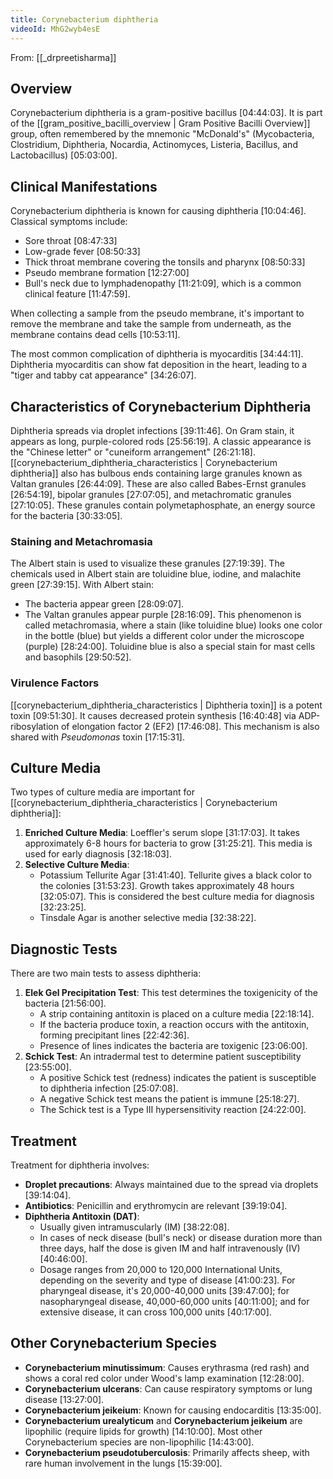 ```yaml
---
title: Corynebacterium diphtheria
videoId: MhG2wyb4esE
---
```


From: [[_drpreetisharma]] <br/> 

## Overview
Corynebacterium diphtheria is a gram-positive bacillus <a class="yt-timestamp" data-t="04:44:03">[04:44:03]</a>. It is part of the [[gram_positive_bacilli_overview | Gram Positive Bacilli Overview]] group, often remembered by the mnemonic "McDonald's" (Mycobacteria, Clostridium, Diphtheria, Nocardia, Actinomyces, Listeria, Bacillus, and Lactobacillus) <a class="yt-timestamp" data-t="05:03:00">[05:03:00]</a>.

## Clinical Manifestations
Corynebacterium diphtheria is known for causing diphtheria <a class="yt-timestamp" data-t="10:04:46">[10:04:46]</a>.
Classical symptoms include:
*   Sore throat <a class="yt-timestamp" data-t="08:47:33">[08:47:33]</a>
*   Low-grade fever <a class="yt-timestamp" data-t="08:50:33">[08:50:33]</a>
*   Thick throat membrane covering the tonsils and pharynx <a class="yt-timestamp" data-t="08:50:33">[08:50:33]</a>
*   Pseudo membrane formation <a class="yt-timestamp" data-t="12:27:00">[12:27:00]</a>
*   Bull's neck due to lymphadenopathy <a class="yt-timestamp" data-t="11:21:09">[11:21:09]</a>, which is a common clinical feature <a class="yt-timestamp" data-t="11:47:59">[11:47:59]</a>.

When collecting a sample from the pseudo membrane, it's important to remove the membrane and take the sample from underneath, as the membrane contains dead cells <a class="yt-timestamp" data-t="10:53:11">[10:53:11]</a>.

The most common complication of diphtheria is myocarditis <a class="yt-timestamp" data-t="34:44:11">[34:44:11]</a>. Diphtheria myocarditis can show fat deposition in the heart, leading to a "tiger and tabby cat appearance" <a class="yt-timestamp" data-t="34:26:07">[34:26:07]</a>.

## Characteristics of Corynebacterium Diphtheria
Diphtheria spreads via droplet infections <a class="yt-timestamp" data-t="39:11:46">[39:11:46]</a>.
On Gram stain, it appears as long, purple-colored rods <a class="yt-timestamp" data-t="25:56:19">[25:56:19]</a>.
A classic appearance is the "Chinese letter" or "cuneiform arrangement" <a class="yt-timestamp" data-t="26:21:18">[26:21:18]</a>.
[[corynebacterium_diphtheria_characteristics | Corynebacterium diphtheria]] also has bulbous ends containing large granules known as Valtan granules <a class="yt-timestamp" data-t="26:44:09">[26:44:09]</a>. These are also called Babes-Ernst granules <a class="yt-timestamp" data-t="26:54:19">[26:54:19]</a>, bipolar granules <a class="yt-timestamp" data-t="27:07:05">[27:07:05]</a>, and metachromatic granules <a class="yt-timestamp" data-t="27:10:05">[27:10:05]</a>. These granules contain polymetaphosphate, an energy source for the bacteria <a class="yt-timestamp" data-t="30:33:05">[30:33:05]</a>.

### Staining and Metachromasia
The Albert stain is used to visualize these granules <a class="yt-timestamp" data-t="27:19:39">[27:19:39]</a>.
The chemicals used in Albert stain are toluidine blue, iodine, and malachite green <a class="yt-timestamp" data-t="27:39:15">[27:39:15]</a>.
With Albert stain:
*   The bacteria appear green <a class="yt-timestamp" data-t="28:09:07">[28:09:07]</a>.
*   The Valtan granules appear purple <a class="yt-timestamp" data-t="28:16:09">[28:16:09]</a>.
This phenomenon is called metachromasia, where a stain (like toluidine blue) looks one color in the bottle (blue) but yields a different color under the microscope (purple) <a class="yt-timestamp" data-t="28:24:00">[28:24:00]</a>. Toluidine blue is also a special stain for mast cells and basophils <a class="yt-timestamp" data-t="29:50:52">[29:50:52]</a>.

### Virulence Factors
[[corynebacterium_diphtheria_characteristics | Diphtheria toxin]] is a potent toxin <a class="yt-timestamp" data-t="09:51:30">[09:51:30]</a>.
It causes decreased protein synthesis <a class="yt-timestamp" data-t="16:40:48">[16:40:48]</a> via ADP-ribosylation of elongation factor 2 (EF2) <a class="yt-timestamp" data-t="17:46:08">[17:46:08]</a>. This mechanism is also shared with *Pseudomonas* toxin <a class="yt-timestamp" data-t="17:15:31">[17:15:31]</a>.

## Culture Media
Two types of culture media are important for [[corynebacterium_diphtheria_characteristics | Corynebacterium diphtheria]]:
1.  **Enriched Culture Media**: Loeffler's serum slope <a class="yt-timestamp" data-t="31:17:03">[31:17:03]</a>. It takes approximately 6-8 hours for bacteria to grow <a class="yt-timestamp" data-t="31:25:21">[31:25:21]</a>. This media is used for early diagnosis <a class="yt-timestamp" data-t="32:18:03">[32:18:03]</a>.
2.  **Selective Culture Media**:
    *   Potassium Tellurite Agar <a class="yt-timestamp" data-t="31:41:40">[31:41:40]</a>. Tellurite gives a black color to the colonies <a class="yt-timestamp" data-t="31:53:23">[31:53:23]</a>. Growth takes approximately 48 hours <a class="yt-timestamp" data-t="32:05:07">[32:05:07]</a>. This is considered the best culture media for diagnosis <a class="yt-timestamp" data-t="32:23:25">[32:23:25]</a>.
    *   Tinsdale Agar is another selective media <a class="yt-timestamp" data-t="32:38:22">[32:38:22]</a>.

## Diagnostic Tests
There are two main tests to assess diphtheria:
1.  **Elek Gel Precipitation Test**: This test determines the toxigenicity of the bacteria <a class="yt-timestamp" data-t="21:56:00">[21:56:00]</a>.
    *   A strip containing antitoxin is placed on a culture media <a class="yt-timestamp" data-t="22:18:14">[22:18:14]</a>.
    *   If the bacteria produce toxin, a reaction occurs with the antitoxin, forming precipitant lines <a class="yt-timestamp" data-t="22:42:36">[22:42:36]</a>.
    *   Presence of lines indicates the bacteria are toxigenic <a class="yt-timestamp" data-t="23:06:00">[23:06:00]</a>.
2.  **Schick Test**: An intradermal test to determine patient susceptibility <a class="yt-timestamp" data-t="23:55:00">[23:55:00]</a>.
    *   A positive Schick test (redness) indicates the patient is susceptible to diphtheria infection <a class="yt-timestamp" data-t="25:07:08">[25:07:08]</a>.
    *   A negative Schick test means the patient is immune <a class="yt-timestamp" data-t="25:18:27">[25:18:27]</a>.
    *   The Schick test is a Type III hypersensitivity reaction <a class="yt-timestamp" data-t="24:22:00">[24:22:00]</a>.

## Treatment
Treatment for diphtheria involves:
*   **Droplet precautions**: Always maintained due to the spread via droplets <a class="yt-timestamp" data-t="39:14:04">[39:14:04]</a>.
*   **Antibiotics**: Penicillin and erythromycin are relevant <a class="yt-timestamp" data-t="39:19:04">[39:19:04]</a>.
*   **Diphtheria Antitoxin (DAT)**:
    *   Usually given intramuscularly (IM) <a class="yt-timestamp" data-t="38:22:08">[38:22:08]</a>.
    *   In cases of neck disease (bull's neck) or disease duration more than three days, half the dose is given IM and half intravenously (IV) <a class="yt-timestamp" data-t="40:46:00">[40:46:00]</a>.
    *   Dosage ranges from 20,000 to 120,000 International Units, depending on the severity and type of disease <a class="yt-timestamp" data-t="41:00:23">[41:00:23]</a>. For pharyngeal disease, it's 20,000-40,000 units <a class="yt-timestamp" data-t="39:47:00">[39:47:00]</a>; for nasopharyngeal disease, 40,000-60,000 units <a class="yt-timestamp" data-t="40:11:00">[40:11:00]</a>; and for extensive disease, it can cross 100,000 units <a class="yt-timestamp" data-t="40:17:00">[40:17:00]</a>.

## Other Corynebacterium Species
*   **Corynebacterium minutissimum**: Causes erythrasma (red rash) and shows a coral red color under Wood's lamp examination <a class="yt-timestamp" data-t="12:28:00">[12:28:00]</a>.
*   **Corynebacterium ulcerans**: Can cause respiratory symptoms or lung disease <a class="yt-timestamp" data-t="13:27:00">[13:27:00]</a>.
*   **Corynebacterium jeikeium**: Known for causing endocarditis <a class="yt-timestamp" data-t="13:35:00">[13:35:00]</a>.
*   **Corynebacterium urealyticum** and **Corynebacterium jeikeium** are lipophilic (require lipids for growth) <a class="yt-timestamp" data-t="14:10:00">[14:10:00]</a>. Most other Corynebacterium species are non-lipophilic <a class="yt-timestamp" data-t="14:43:00">[14:43:00]</a>.
*   **Corynebacterium pseudotuberculosis**: Primarily affects sheep, with rare human involvement in the lungs <a class="yt-timestamp" data-t="15:39:00">[15:39:00]</a>.